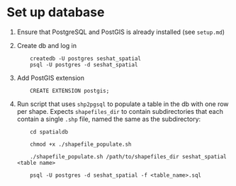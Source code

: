 # Set up database

1. Ensure that PostgreSQL and PostGIS is already installed (see `setup.md`)
2. Create db and log in
    ```
        createdb -U postgres seshat_spatial
        psql -U postgres -d seshat_spatial
    ```

2. Add PostGIS extension
    ```
        CREATE EXTENSION postgis;
    ```

3. Run script that uses `shp2pgsql` to populate a table in the db with one row per shape. Expects `shapefiles_dir` to contain subdirectories that each contain a single `.shp` file, named the same as the subdirectory:
    ```
        cd spatialdb

        chmod +x ./shapefile_populate.sh

        ./shapefile_populate.sh /path/to/shapefiles_dir seshat_spatial <table name>
        
        psql -U postgres -d seshat_spatial -f <table_name>.sql
    ```